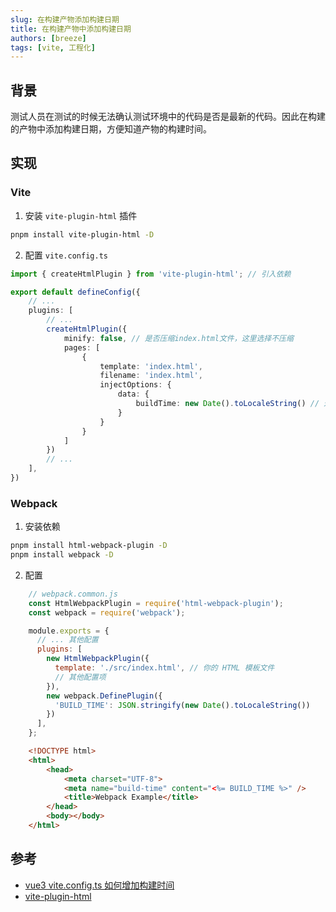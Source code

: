 ```yaml
---
slug: 在构建产物添加构建日期
title: 在构建产物中添加构建日期
authors: [breeze]
tags: [vite, 工程化]
---
```


## 背景

测试人员在测试的时候无法确认测试环境中的代码是否是最新的代码。因此在构建的产物中添加构建日期，方便知道产物的构建时间。

<!-- truncate -->

## 实现

### Vite
1. 安装 `vite-plugin-html` 插件

```bash
pnpm install vite-plugin-html -D
```
2. 配置 `vite.config.ts `

```ts
import { createHtmlPlugin } from 'vite-plugin-html'; // 引入依赖

export default defineConfig({
    // ...
    plugins: [
        // ...
        createHtmlPlugin({
            minify: false, // 是否压缩index.html文件，这里选择不压缩
            pages: [
                {
                    template: 'index.html',
                    filename: 'index.html',
                    injectOptions: {
                        data: {
                            buildTime: new Date().toLocaleString() // 这里就是记录的当前打包的时间。前面的键位名称‘buildTime’需要个index.html文件中的相对应
                        }
                    }
                }
            ]
        })
        // ...
    ],
})
```



### Webpack
1. 安装依赖

```bash
pnpm install html-webpack-plugin -D
pnpm install webpack -D
```

2. 配置
```js
    // webpack.common.js
    const HtmlWebpackPlugin = require('html-webpack-plugin');
    const webpack = require('webpack');

    module.exports = {
      // ... 其他配置
      plugins: [
        new HtmlWebpackPlugin({
          template: './src/index.html', // 你的 HTML 模板文件
          // 其他配置项
        }),
        new webpack.DefinePlugin({
          'BUILD_TIME': JSON.stringify(new Date().toLocaleString())
        })
      ],
    };
```
```html
    <!DOCTYPE html>
    <html>
        <head>
            <meta charset="UTF-8">
            <meta name="build-time" content="<%= BUILD_TIME %>" />
            <title>Webpack Example</title>
        </head>
        <body></body>
    </html>
```

## 参考
- [vue3 vite.config.ts 如何增加构建时间](https://www.cnblogs.com/wjs0509/p/17891258.html)
- [vite-plugin-html](https://github.com/vbenjs/vite-plugin-html/tree/main)